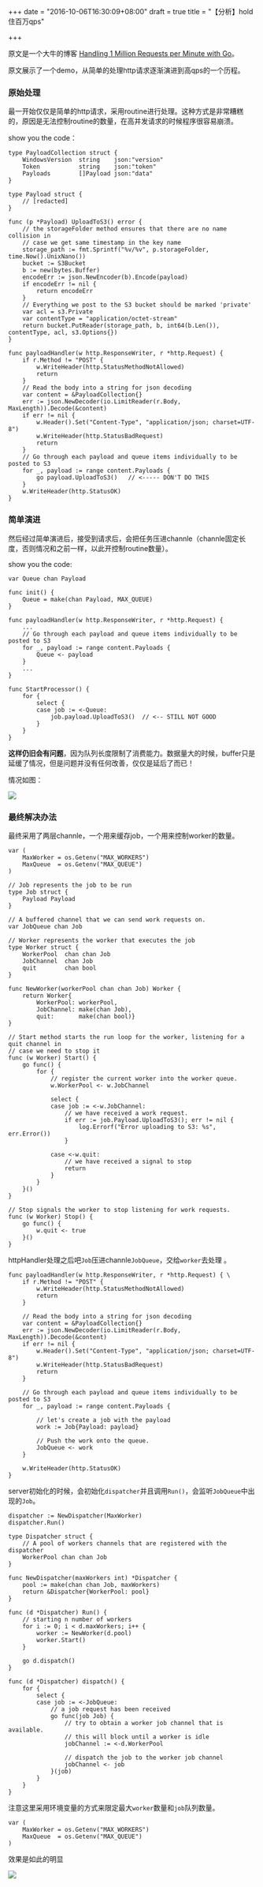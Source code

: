 +++
date = "2016-10-06T16:30:09+08:00"
draft = true
title = "【分析】hold住百万qps"

+++

原文是一个大牛的博客 [Handling 1 Million Requests per Minute with Go](http://marcio.io/2015/07/handling-1-million-requests-per-minute-with-golang/)。

原文展示了一个demo，从简单的处理http请求逐渐演进到高qps的一个历程。



### 原始处理

最一开始仅仅是简单的http请求，采用routine进行处理。这种方式是非常糟糕的，原因是无法控制routine的数量，在高并发请求的时候程序很容易崩溃。

show you the code：



```
type PayloadCollection struct {   
	WindowsVersion  string    json:"version"   
	Token           string    json:"token"   
	Payloads        []Payload json:"data"   
}   

type Payload struct {   
    // [redacted]   
}   

func (p *Payload) UploadToS3() error {   
    // the storageFolder method ensures that there are no name collision in   
    // case we get same timestamp in the key name   
    storage_path := fmt.Sprintf("%v/%v", p.storageFolder, time.Now().UnixNano())   
	bucket := S3Bucket   
	b := new(bytes.Buffer)   
	encodeErr := json.NewEncoder(b).Encode(payload)   
	if encodeErr != nil {   
		return encodeErr   
	}   
    // Everything we post to the S3 bucket should be marked 'private'   
    var acl = s3.Private   
	var contentType = "application/octet-stream"   
	return bucket.PutReader(storage_path, b, int64(b.Len()), contentType, acl, s3.Options{})   
}           

func payloadHandler(w http.ResponseWriter, r *http.Request) {   
    if r.Method != "POST" {   
		w.WriteHeader(http.StatusMethodNotAllowed)   
		return   
	}   
    // Read the body into a string for json decoding   
	var content = &PayloadCollection{}   
	err := json.NewDecoder(io.LimitReader(r.Body, MaxLength)).Decode(&content)   
    if err != nil {   
		w.Header().Set("Content-Type", "application/json; charset=UTF-8")   
		w.WriteHeader(http.StatusBadRequest)   
		return   
	}   
    // Go through each payload and queue items individually to be posted to S3   
    for _, payload := range content.Payloads {   
        go payload.UploadToS3()   // <----- DON'T DO THIS   
    }   
    w.WriteHeader(http.StatusOK)   
}
```



### 简单演进

然后经过简单演进后，接受到请求后，会把任务压进channle（channle固定长度，否则情况和之前一样，以此开控制routine数量）。

show you the code:



```
var Queue chan Payload

func init() {
    Queue = make(chan Payload, MAX_QUEUE)
}

func payloadHandler(w http.ResponseWriter, r *http.Request) {
    ...
    // Go through each payload and queue items individually to be posted to S3
    for _, payload := range content.Payloads {
        Queue <- payload
    }
    ...
}

func StartProcessor() {
    for {
        select {
        case job := <-Queue:
            job.payload.UploadToS3()  // <-- STILL NOT GOOD
        }
    }
}
```



**这样仍旧会有问题**，因为队列长度限制了消费能力。数据量大的时候，buffer只是延缓了情况，但是问题并没有任何改善，仅仅是延后了而已！

情况如图：

<img src="http://marcio.io/img/cloudwatch-latency.png">



### 最终解决办法

最终采用了两层channle，一个用来缓存job，一个用来控制worker的数量。

```
var (
	MaxWorker = os.Getenv("MAX_WORKERS")
	MaxQueue  = os.Getenv("MAX_QUEUE")
)    

// Job represents the job to be run
type Job struct {
	Payload Payload
}    

// A buffered channel that we can send work requests on.
var JobQueue chan Job    

// Worker represents the worker that executes the job
type Worker struct {
	WorkerPool  chan chan Job
	JobChannel  chan Job
	quit    	chan bool
}    

func NewWorker(workerPool chan chan Job) Worker {
	return Worker{
		WorkerPool: workerPool,
		JobChannel: make(chan Job),
		quit:       make(chan bool)}
}    

// Start method starts the run loop for the worker, listening for a quit channel in
// case we need to stop it
func (w Worker) Start() {
	go func() {
		for {
			// register the current worker into the worker queue.
			w.WorkerPool <- w.JobChannel    

			select {
			case job := <-w.JobChannel:
				// we have received a work request.
				if err := job.Payload.UploadToS3(); err != nil {
					log.Errorf("Error uploading to S3: %s", err.Error())
				}    

			case <-w.quit:
				// we have received a signal to stop
				return
			}
		}
	}()
}    

// Stop signals the worker to stop listening for work requests.
func (w Worker) Stop() {
	go func() {
		w.quit <- true
	}()
}
```



httpHandler处理之后吧`Job`压进channle`JobQueue`，交给`worker`去处理 。

```
func payloadHandler(w http.ResponseWriter, r *http.Request) { \
    if r.Method != "POST" {
		w.WriteHeader(http.StatusMethodNotAllowed)
		return
	}    

    // Read the body into a string for json decoding
	var content = &PayloadCollection{}
	err := json.NewDecoder(io.LimitReader(r.Body, MaxLength)).Decode(&content)
    if err != nil {
		w.Header().Set("Content-Type", "application/json; charset=UTF-8")
		w.WriteHeader(http.StatusBadRequest)
		return
	}    

    // Go through each payload and queue items individually to be posted to S3
    for _, payload := range content.Payloads {    

        // let's create a job with the payload
        work := Job{Payload: payload}    

        // Push the work onto the queue.
        JobQueue <- work
    }    

    w.WriteHeader(http.StatusOK)
}
```



server初始化的时候，会初始化`dispatcher`并且调用`Run()`，会监听`JobQueue`中出现的`Job`。 

```
dispatcher := NewDispatcher(MaxWorker)
dispatcher.Run()
```



```
type Dispatcher struct {
	// A pool of workers channels that are registered with the dispatcher
	WorkerPool chan chan Job
}    

func NewDispatcher(maxWorkers int) *Dispatcher {
	pool := make(chan chan Job, maxWorkers)
	return &Dispatcher{WorkerPool: pool}
}    

func (d *Dispatcher) Run() {
    // starting n number of workers
	for i := 0; i < d.maxWorkers; i++ {
		worker := NewWorker(d.pool)
		worker.Start()
	}    

	go d.dispatch()
}    

func (d *Dispatcher) dispatch() {
	for {
		select {
		case job := <-JobQueue:
			// a job request has been received
			go func(job Job) {
				// try to obtain a worker job channel that is available.
				// this will block until a worker is idle
				jobChannel := <-d.WorkerPool    

				// dispatch the job to the worker job channel
				jobChannel <- job
			}(job)
		}
	}
}
```

注意这里采用环境变量的方式来限定最大`worker`数量和`job`队列数量。

```
var (
    MaxWorker = os.Getenv("MAX_WORKERS")
    MaxQueue  = os.Getenv("MAX_QUEUE")
)
```

效果是如此的明显

<img src="http://marcio.io/img/cloudwatch-console.png">



